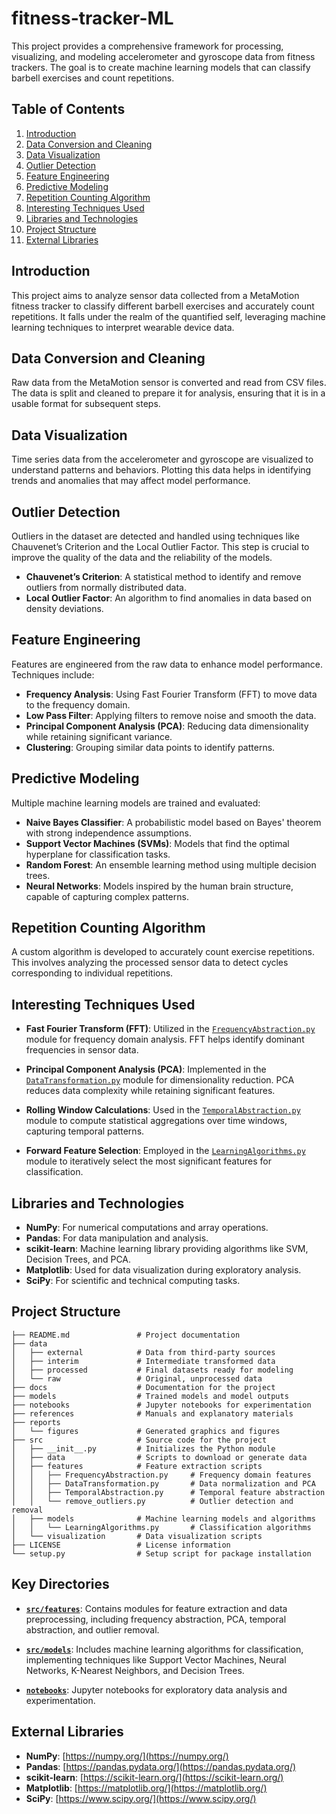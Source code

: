 # fitness-tracker-ML

This project provides a comprehensive framework for processing, visualizing, and modeling accelerometer and gyroscope data from fitness trackers. The goal is to create machine learning models that can classify barbell exercises and count repetitions.

## Table of Contents

1. [Introduction](#introduction)
2. [Data Conversion and Cleaning](#data-conversion-and-cleaning)
3. [Data Visualization](#data-visualization)
4. [Outlier Detection](#outlier-detection)
5. [Feature Engineering](#feature-engineering)
6. [Predictive Modeling](#predictive-modeling)
7. [Repetition Counting Algorithm](#repetition-counting-algorithm)
8. [Interesting Techniques Used](#interesting-techniques-used)
9. [Libraries and Technologies](#libraries-and-technologies)
10. [Project Structure](#project-structure)
11. [External Libraries](#external-libraries)

## Introduction

This project aims to analyze sensor data collected from a MetaMotion fitness tracker to classify different barbell exercises and accurately count repetitions. It falls under the realm of the quantified self, leveraging machine learning techniques to interpret wearable device data.

## Data Conversion and Cleaning

Raw data from the MetaMotion sensor is converted and read from CSV files. The data is split and cleaned to prepare it for analysis, ensuring that it is in a usable format for subsequent steps.

## Data Visualization

Time series data from the accelerometer and gyroscope are visualized to understand patterns and behaviors. Plotting this data helps in identifying trends and anomalies that may affect model performance.

## Outlier Detection

Outliers in the dataset are detected and handled using techniques like Chauvenet’s Criterion and the Local Outlier Factor. This step is crucial to improve the quality of the data and the reliability of the models.

- **Chauvenet’s Criterion**: A statistical method to identify and remove outliers from normally distributed data.
- **Local Outlier Factor**: An algorithm to find anomalies in data based on density deviations.

## Feature Engineering

Features are engineered from the raw data to enhance model performance. Techniques include:

- **Frequency Analysis**: Using Fast Fourier Transform (FFT) to move data to the frequency domain.
- **Low Pass Filter**: Applying filters to remove noise and smooth the data.
- **Principal Component Analysis (PCA)**: Reducing data dimensionality while retaining significant variance.
- **Clustering**: Grouping similar data points to identify patterns.

## Predictive Modeling

Multiple machine learning models are trained and evaluated:

- **Naive Bayes Classifier**: A probabilistic model based on Bayes' theorem with strong independence assumptions.
- **Support Vector Machines (SVMs)**: Models that find the optimal hyperplane for classification tasks.
- **Random Forest**: An ensemble learning method using multiple decision trees.
- **Neural Networks**: Models inspired by the human brain structure, capable of capturing complex patterns.

## Repetition Counting Algorithm

A custom algorithm is developed to accurately count exercise repetitions. This involves analyzing the processed sensor data to detect cycles corresponding to individual repetitions.

## Interesting Techniques Used

- **Fast Fourier Transform (FFT)**: Utilized in the [`FrequencyAbstraction.py`](src/features/FrequencyAbstraction.py) module for frequency domain analysis. FFT helps identify dominant frequencies in sensor data.

- **Principal Component Analysis (PCA)**: Implemented in the [`DataTransformation.py`](src/features/DataTransformation.py) module for dimensionality reduction. PCA reduces data complexity while retaining significant features.

- **Rolling Window Calculations**: Used in the [`TemporalAbstraction.py`](src/features/TemporalAbstraction.py) module to compute statistical aggregations over time windows, capturing temporal patterns.

- **Forward Feature Selection**: Employed in the [`LearningAlgorithms.py`](src/models/LearningAlgorithms.py) module to iteratively select the most significant features for classification.

## Libraries and Technologies

- **NumPy**: For numerical computations and array operations.
- **Pandas**: For data manipulation and analysis.
- **scikit-learn**: Machine learning library providing algorithms like SVM, Decision Trees, and PCA.
- **Matplotlib**: Used for data visualization during exploratory analysis.
- **SciPy**: For scientific and technical computing tasks.

## Project Structure

```plaintext
├── README.md               # Project documentation
├── data
│   ├── external            # Data from third-party sources
│   ├── interim             # Intermediate transformed data
│   ├── processed           # Final datasets ready for modeling
│   └── raw                 # Original, unprocessed data
├── docs                    # Documentation for the project
├── models                  # Trained models and model outputs
├── notebooks               # Jupyter notebooks for experimentation
├── references              # Manuals and explanatory materials
├── reports
│   └── figures             # Generated graphics and figures
├── src                     # Source code for the project
│   ├── __init__.py         # Initializes the Python module
│   ├── data                # Scripts to download or generate data
│   ├── features            # Feature extraction scripts
│   │   ├── FrequencyAbstraction.py     # Frequency domain features
│   │   ├── DataTransformation.py       # Data normalization and PCA
│   │   ├── TemporalAbstraction.py      # Temporal feature abstraction
│   │   └── remove_outliers.py          # Outlier detection and removal
│   ├── models              # Machine learning models and algorithms
│   │   └── LearningAlgorithms.py       # Classification algorithms
│   └── visualization       # Data visualization scripts
├── LICENSE                 # License information
└── setup.py                # Setup script for package installation

```

## Key Directories

- **[`src/features`](src/features)**: Contains modules for feature extraction and data preprocessing, including frequency abstraction, PCA, temporal abstraction, and outlier removal.

- **[`src/models`](src/models)**: Includes machine learning algorithms for classification, implementing techniques like Support Vector Machines, Neural Networks, K-Nearest Neighbors, and Decision Trees.

- **[`notebooks`](notebooks)**: Jupyter notebooks for exploratory data analysis and experimentation.

## External Libraries

- **NumPy**: [https://numpy.org/](https://numpy.org/)
- **Pandas**: [https://pandas.pydata.org/](https://pandas.pydata.org/)
- **scikit-learn**: [https://scikit-learn.org/](https://scikit-learn.org/)
- **Matplotlib**: [https://matplotlib.org/](https://matplotlib.org/)
- **SciPy**: [https://www.scipy.org/](https://www.scipy.org/)
